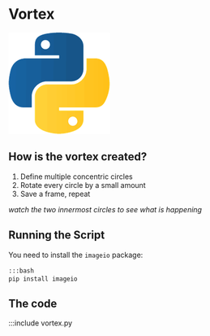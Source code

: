 
# Vortex

![](../images/vortex.gif)

## How is the vortex created?

1. Define multiple concentric circles
2. Rotate every circle by a small amount
3. Save a frame, repeat

*watch the two innermost circles to see what is happening*

## Running the Script

You need to install the `imageio` package:

    :::bash
    pip install imageio

## The code

:::include vortex.py
